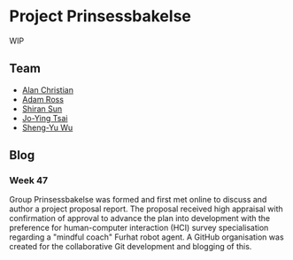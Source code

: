 # Project Prinsessbakelse

WIP

## Team

* [Alan Christian](https://github.com/christian-alan)
* [Adam Ross](https://github.com/R055A)
* [Shiran Sun](https://github.com/sunshiran171250501)
* [Jo-Ying Tsai](https://github.com/coco-tsaijoying)
* [Sheng-Yu Wu](https://github.com/a5466a5466)

## Blog

### Week 47

Group Prinsessbakelse was formed and first met online to discuss and author a project proposal report. The proposal received high appraisal with confirmation of approval to advance the plan into development with the preference for human-computer interaction (HCI) survey specialisation regarding a "mindful coach" Furhat robot agent. A GitHub organisation was created for the collaborative Git development and blogging of this.

<!--

**Here are some ideas to get you started:**

🙋‍♀️ A short introduction - what is your organization all about?
🌈 Contribution guidelines - how can the community get involved?
👩‍💻 Useful resources - where can the community find your docs? Is there anything else the community should know?
🍿 Fun facts - what does your team eat for breakfast?
🧙 Remember, you can do mighty things with the power of [Markdown](https://docs.github.com/github/writing-on-github/getting-started-with-writing-and-formatting-on-github/basic-writing-and-formatting-syntax)
-->
